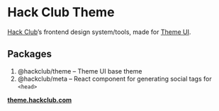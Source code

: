 # Hack Club Theme

[Hack Club](https://hackclub.com)’s frontend design system/tools,
made for [Theme UI](https://theme-ui.com).

## Packages

1. @hackclub/theme – Theme UI base theme
2. @hackclub/meta – React component for generating social tags for `<head>`

[**theme.hackclub.com**](https://theme.hackclub.com)
